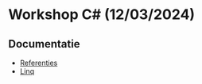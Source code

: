 # Workshop C# (12/03/2024)

## Documentatie
- [Referenties](Workshop-cs/References/README.md)
- [Linq](Workshop-cs/Linq/README.md)
